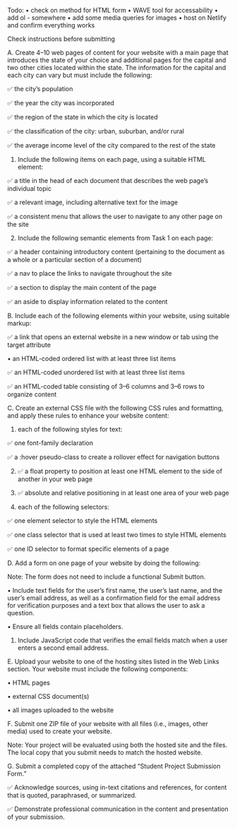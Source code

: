 Todo: 
• check on method for HTML form
• WAVE tool for accessability
• add ol - somewhere
• add some media queries for images
• host on Netlify and confirm everything works

Check instructions before submitting


A. Create 4–10 web pages of content for your website with a main page that introduces the state of your choice and additional pages for the capital and two other cities located within the state. The information for the capital and each city can vary but must include the following:

✅   the city’s population

✅   the year the city was incorporated

✅   the region of the state in which the city is located

✅   the classification of the city: urban, suburban, and/or rural

✅   the average income level of the city compared to the rest of the state

1.  Include the following items on each page, using a suitable HTML element:

✅   a title in the head of each document that describes the web page’s individual topic

✅   a relevant image, including alternative text for the image

✅   a consistent menu that allows the user to navigate to any other page on the site

2.  Include the following semantic elements from Task 1 on each page:

✅   a header containing introductory content (pertaining to the document as a whole or a particular section of a document)

✅   a nav to place the links to navigate throughout the site

✅   a section to display the main content of the page

✅   an aside to display information related to the content


B.  Include each of the following elements within your website, using suitable markup:

✅  a link that opens an external website in a new window or tab using the target attribute

•  an HTML-coded ordered list with at least three list items

✅  an HTML-coded unordered list with at least three list items

✅  an HTML-coded table consisting of 3–6 columns and 3–6 rows to organize content


C.  Create an external CSS file with the following CSS rules and formatting, and apply these rules to enhance your website content:

1.  each of the following styles for text:

✅   one font-family declaration

✅   a :hover pseudo-class to create a rollover effect for navigation buttons

2.  ✅ a float property to position at least one HTML element to the side of another in your web page

3.  ✅ absolute and relative positioning in at least one area of your web page

4.  each of the following selectors:

✅   one element selector to style the HTML elements

✅   one class selector that is used at least two times to style HTML elements

✅   one ID selector to format specific elements of a page


D.  Add a form on one page of your website by doing the following:


Note: The form does not need to include a functional Submit button.


•   Include text fields for the user’s first name, the user’s last name, and the user’s email address, as well as a confirmation field for the email address for verification purposes and a text box that allows the user to ask a question.

•   Ensure all fields contain placeholders.

1.  Include JavaScript code that verifies the email fields match when a user enters a second email address.



E.  Upload your website to one of the hosting sites listed in the Web Links section. Your website must include the following components:

•   HTML pages

•   external CSS document(s)

•   all images uploaded to the website


F.  Submit one ZIP file of your website with all files (i.e., images, other media) used to create your website.


Note: Your project will be evaluated using both the hosted site and the files. The local copy that you submit needs to match the hosted website.


G.  Submit a completed copy of the attached “Student Project Submission Form.”


✅  Acknowledge sources, using in-text citations and references, for content that is quoted, paraphrased, or summarized.


✅  Demonstrate professional communication in the content and presentation of your submission.